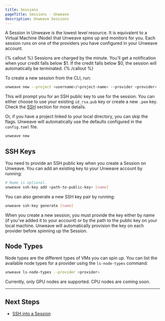 ```yaml
---
title: Sessions
pageTitle: Sessions - Unweave
description: Unweave Sessions
---
```


A Session in Unweave is the lowest level resource. It is equivalent to a Virtual Machine (Node) that
Unweave spins up and monitors for you. Each session runs on one of the providers you have configured
in your Unweave account.

{% callout %}
Sessions are charged by the minute. You'll get a notification when your credit falls below $1. If
the credit falls below $0, the session will automatically be terminated.
{% /callout %}

To create a new session from the CLI, run:

```bash
unweave new --project <username>/<project-name> --provider <provider> --gpu-type <node-type>
```

This will prompt you for an SSH public key to use for the session. You can either choose to use 
your existing `id_rsa.pub` key or create a new `.pem` key. Check the [SSH](#ssh-keys) section 
for more details.

Or, if you have a project linked to your local directory, you can skip the flags. Unweave will
automatically use the defaults configured in the `config.toml` file.

```bash
unweave new
```

## SSH Keys

You need to provide an SSH public key when you create a Session on Unweave. You can add 
an existing key to your Unweave account by running:

```bash
# Name is optional. 
unweave ssh-key add <path-to-public-key> [name]
```

You can also generate a new SSH key pair by running:

```bash
unweave ssh-key generate [name]
```

When you create a new session, you must provide the key either by name (if you've added it to
your account) or by the path to the public key on your local machine. Unweave will 
automatically provision the key on each provider before spinning up the Session.

## Node Types

Node types are the different types of VMs you can spin up. You can list the available node types
for a provider using the `ls-node-types` command:

```bash
unweave ls-node-types --provider <provider>
```

Currently, only GPU nodes are supported. CPU nodes are coming soon.

---

## Next Steps

- [SSH into a Session](./ssh)
